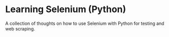# Learning Selenium (Python)
A collection of thoughts on how to use Selenium with Python for testing and web scraping.
